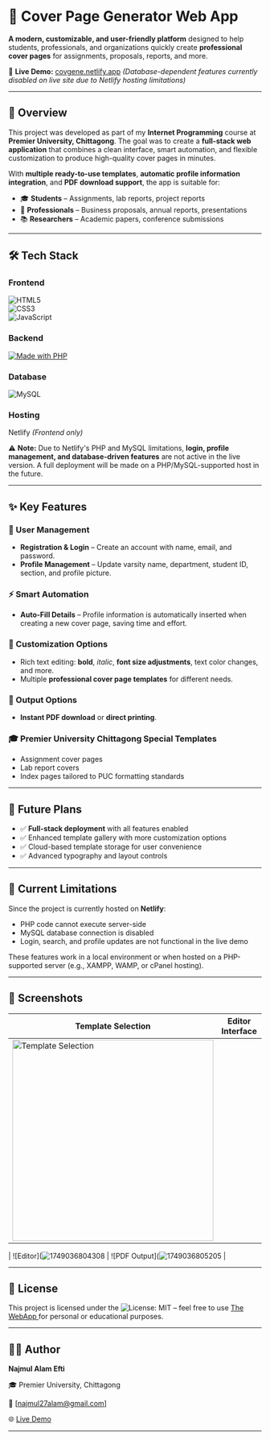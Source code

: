 # 📄 Cover Page Generator Web App

**A modern, customizable, and user-friendly platform** designed to help students, professionals, and organizations quickly create **professional cover pages** for assignments, proposals, reports, and more.

🚀 **Live Demo:** [covgene.netlify.app](https://covgene.netlify.app) *(Database-dependent features currently disabled on live site due to Netlify hosting limitations)*

---

## 🌟 Overview

This project was developed as part of my **Internet Programming** course at **Premier University, Chittagong**. The goal was to create a **full-stack web application** that combines a clean interface, smart automation, and flexible customization to produce high-quality cover pages in minutes.

With **multiple ready-to-use templates**, **automatic profile information integration**, and **PDF download support**, the app is suitable for:

* 🎓 **Students** – Assignments, lab reports, project reports
* 🏢 **Professionals** – Business proposals, annual reports, presentations
* 📚 **Researchers** – Academic papers, conference submissions

---

## 🛠 Tech Stack
### Frontend
![HTML5](https://img.shields.io/badge/HTML5-E34F26?logo=html5&logoColor=white)  
![CSS3](https://img.shields.io/badge/CSS3-1572B6?logo=css3&logoColor=white)  
![JavaScript](https://img.shields.io/badge/JavaScript-F7DF1E?logo=javascript&logoColor=black) 

### Backend
[![Made with PHP](https://img.shields.io/badge/Made%20with-PHP-777BB4?logo=php&logoColor=white)](https://www.php.net/)  

### Database
![MySQL](https://img.shields.io/badge/MySQL-4479A1?logo=mysql&logoColor=white) 

### Hosting
 Netlify *(Frontend only)*


⚠ **Note:** Due to Netlify's PHP and MySQL limitations, **login, profile management, and database-driven features** are not active in the live version. A full deployment will be made on a PHP/MySQL-supported host in the future.

---

## ✨ Key Features

### 👤 User Management

* **Registration & Login** – Create an account with name, email, and password.
* **Profile Management** – Update varsity name, department, student ID, section, and profile picture.

### ⚡ Smart Automation

* **Auto-Fill Details** – Profile information is automatically inserted when creating a new cover page, saving time and effort.

### 🎨 Customization Options

* Rich text editing: **bold**, *italic*, **font size adjustments**, text color changes, and more.
* Multiple **professional cover page templates** for different needs.

### 📄 Output Options

* **Instant PDF download** or **direct printing**.

### 🎓 Premier University Chittagong Special Templates

* Assignment cover pages
* Lab report covers
* Index pages tailored to PUC formatting standards

---

## 📌 Future Plans

* ✅ **Full-stack deployment** with all features enabled
* ✅ Enhanced template gallery with more customization options
* ✅ Cloud-based template storage for user convenience
* ✅ Advanced typography and layout controls

---

## 🚧 Current Limitations

Since the project is currently hosted on **Netlify**:

* PHP code cannot execute server-side
* MySQL database connection is disabled
* Login, search, and profile updates are not functional in the live demo

These features work in a local environment or when hosted on a PHP-supported server (e.g., XAMPP, WAMP, or cPanel hosting).

---

## 📸 Screenshots

| Template Selection | Editor Interface | PDF Output |
|--------------------|------------------|------------|
| <img src="https://github.com/user-attachments/assets/72608afb-5a9e-495c-825c-f4d60ff62d17" alt="Template Selection" width="400">


 | ![Editor](![1749036804308](https://github.com/user-attachments/assets/e6c12817-5776-4cae-a413-f7bf9c4649f8)
 | ![PDF Output](![1749036805205](https://github.com/user-attachments/assets/0da86407-1a0f-4bcb-92c8-a2490418b215)
 |


---


## 📜 License

This project is licensed under the ![License: MIT](https://img.shields.io/badge/License-MIT-green.svg)   – feel free to use [The WebApp ](https://covgene.netlify.app) for personal or educational purposes.

---

## 👨‍💻 Author

**Najmul Alam Efti**

🎓 Premier University, Chittagong

📧 \[najmul27alam@gmail.com]

🌐 [Live Demo](https://covgene.netlify.app)

---
